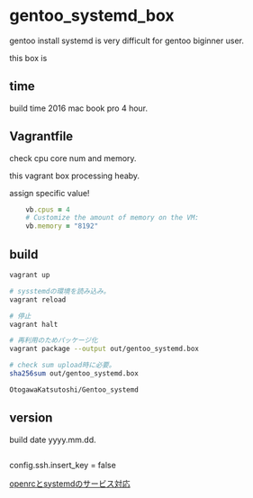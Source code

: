 # gentoo_systemd_box

gentoo install systemd is very difficult for gentoo biginner user.

this box is 

## time

build time 2016 mac book pro
4 hour.

## Vagrantfile

check cpu core num and memory.

this vagrant box processing heaby.

assign specific value!

```ruby
    vb.cpus = 4
    # Customize the amount of memory on the VM:
    vb.memory = "8192"
```

## build

```bash
vagrant up

# sysstemdの環境を読み込み。
vagrant reload

# 停止
vagrant halt

# 再利用のためパッケージ化
vagrant package --output out/gentoo_systemd.box

# check sum upload時に必要。
sha256sum out/gentoo_systemd.box

OtogawaKatsutoshi/Gentoo_systemd 

```

## version

build date yyyy.mm.dd.

```bash
```

config.ssh.insert_key = false

[openrcとsystemdのサービス対応](https://wiki.gentoo.org/wiki/Systemd/ja)
